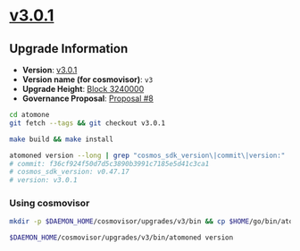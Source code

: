 # [v3.0.1](https://github.com/atomone-hub/atomone/releases/tag/v3.0.1)

## Upgrade Information

- **Version**: [v3.0.1](https://github.com/atomone-hub/atomone/releases/tag/v3.0.1)
- **Version name (for cosmovisor)**: `v3`
- **Upgrade Height**: [Block 3240000](https://testnet.explorer.allinbits.services/atomone-testnet-1/block/3240000)
- **Governance Proposal**: [Proposal #8](https://testnet.explorer.allinbits.services/atomone-testnet-1/gov/8)


```sh
cd atomone
git fetch --tags && git checkout v3.0.1

make build && make install

atomoned version --long | grep "cosmos_sdk_version\|commit\|version:"
# commit: f36cf924f50d7d5c3890b3991c7185e5d41c3ca1
# cosmos_sdk_version: v0.47.17
# version: v3.0.1
```

### Using cosmovisor 

```sh
mkdir -p $DAEMON_HOME/cosmovisor/upgrades/v3/bin && cp $HOME/go/bin/atomoned $DAEMON_HOME/cosmovisor/upgrades/v3/bin

$DAEMON_HOME/cosmovisor/upgrades/v3/bin/atomoned version
```
